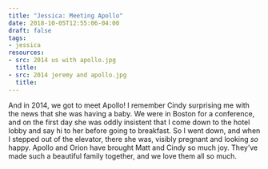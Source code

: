```yaml
---
title: "Jessica: Meeting Apollo"
date: 2018-10-05T12:55:06-04:00
draft: false
tags:
- jessica
resources:
- src: 2014 us with apollo.jpg
  title:
- src: 2014 jeremy and apollo.jpg
  title:
---
```


And in 2014, we got to meet Apollo! I remember Cindy surprising me with the news that she was having a baby. We were in Boston for a conference, and on the first day she was oddly insistent that I come down to the hotel lobby and say hi to her before going to breakfast. So I went down, and when I stepped out of the elevator, there she was, visibly pregnant and looking *so* happy. Apollo and Orion have brought Matt and Cindy so much joy. They’ve made such a beautiful family together, and we love them all so much.
